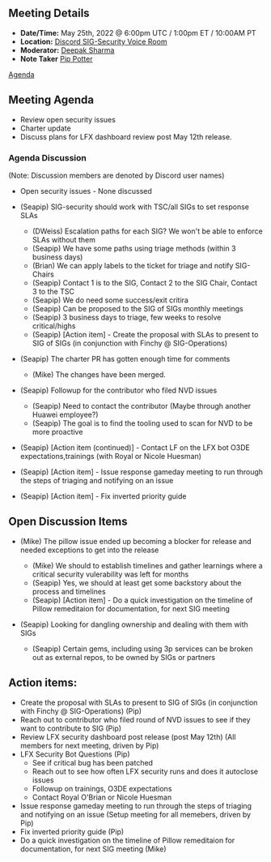 ## Meeting Details

- **Date/Time:** May 25th, 2022 @ 6:00pm UTC / 1:00pm ET / 10:00AM PT
- **Location:** [Discord SIG-Security Voice Room](https://discord.gg/FDA3s4FBD2)
- **Moderator:** [Deepak Sharma](https://github.com/dshmz)
- **Note Taker** [Pip Potter](https://github.com/lmnr-pip)

[Agenda](https://github.com/o3de/sig-security/issues/36)

## Meeting Agenda
* Review open security issues
* Charter update
* Discuss plans for LFX dashboard review post May 12th release.

### Agenda Discussion

(Note: Discussion members are denoted by Discord user names)

* Open security issues - None discussed

* (Seapip) SIG-security should work with TSC/all SIGs to set response SLAs
  - (DWeiss) Escalation paths for each SIG? We won't be able to enforce SLAs without them
  - (Seapip) We have some paths using triage methods (within 3 business days)
  - (Brian) We can apply labels to the ticket for triage and notify SIG-Chairs
  - (Seapip) Contact 1 is to the SIG, Contact 2 to the SIG Chair, Contact 3 to the TSC
  - (Seapip) We do need some success/exit critira
  - (Seapip) Can be proposed to the SIG of SIGs monthly meetings
  - (Seapip) 3 business days to triage, few weeks to resolve critical/highs
  - (Seapip) [Action item] - Create the proposal with SLAs to present to SIG of SIGs (in conjunction with Finchy @ SIG-Operations)

* (Seapip) The charter PR has gotten enough time for comments
  - (Mike) The changes have been merged.

* (Seapip) Followup for the contributor who filed NVD issues
  - (Seapip) Need to contact the contributor (Maybe through another Huawei employee?)
  - (Seapip) The goal is to find the tooling used to scan for NVD to be more proactive

* (Seapip) [Action item (continued)] - Contact LF on the LFX bot O3DE expectations,trainings (with Royal or Nicole Huesman)

* (Seapip) [Action item] - Issue response gameday meeting to run through the steps of triaging and notifying on an issue

* (Seapip) [Action item] - Fix inverted priority guide

## Open Discussion Items

* (Mike) The pillow issue ended up becoming a blocker for release and needed exceptions to get into the release
  - (Mike) We should to establish timelines and gather learnings where a critical security vulerability was left for months
  - (Seapip) Yes, we should at least get some backstory about the process and timelines
  - (Seapip) [Action item] - Do a quick investigation on the timeline of Pillow remeditaion for documentation, for next SIG meeting

* (Seapip) Looking for dangling ownership and dealing with them with SIGs
  - (Seapip) Certain gems, including using 3p services can be broken out as external repos, to be owned by SIGs or partners
  
## Action items:
* Create the proposal with SLAs to present to SIG of SIGs (in conjunction with Finchy @ SIG-Operations) (Pip)
* Reach out to contributor who filed round of NVD issues to see if they want to contribute to SIG (Pip)
* Review LFX security dashboard post release (post May 12th) (All members for next meeting, driven by Pip)
* LFX Security Bot Questions (Pip)
    * See if critical bug has been patched 
    * Reach out to see how often LFX security runs and does it autoclose issues 
    * Followup on trainings, O3DE expectations
    * Contact Royal O'Brian or Nicole Huesman
* Issue response gameday meeting to run through the steps of triaging and notifying on an issue (Setup meeting for all memebers, driven by Pip)
* Fix inverted priority guide (Pip)
* Do a quick investigation on the timeline of Pillow remeditaion for documentation, for next SIG meeting (Mike)
